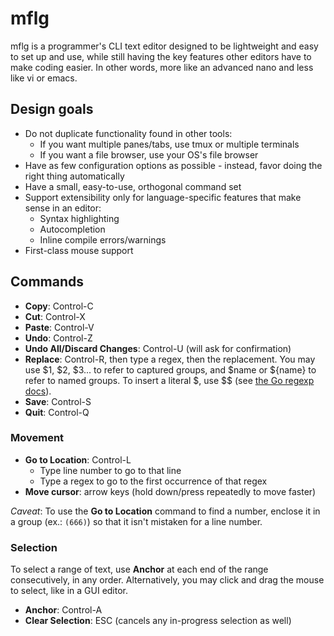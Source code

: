 # mflg

mflg is a programmer's CLI text editor designed to be lightweight and easy to set up
and use, while still having the key features other editors have to make coding easier.
In other words, more like an advanced nano and less like vi or emacs.

## Design goals

- Do not duplicate functionality found in other tools:
  - If you want multiple panes/tabs, use tmux or multiple terminals
  - If you want a file browser, use your OS's file browser
- Have as few configuration options as possible - instead, favor doing the right thing
  automatically
- Have a small, easy-to-use, orthogonal command set
- Support extensibility only for language-specific features that make sense in an editor:
  - Syntax highlighting
  - Autocompletion
  - Inline compile errors/warnings
- First-class mouse support

## Commands

- **Copy**: Control-C
- **Cut**: Control-X
- **Paste**: Control-V
- **Undo**: Control-Z
- **Undo All/Discard Changes**: Control-U (will ask for confirmation)
- **Replace**: Control-R, then type a regex, then the replacement. You may use $1, $2, $3... to refer to captured groups, and $name or ${name} to refer to named groups. To insert a literal $, use $$ (see [the Go regexp docs][go-regexp]).
- **Save**: Control-S
- **Quit**: Control-Q

[go-regexp]: https://golang.org/pkg/regexp/#Regexp.Expand

### Movement

- **Go to Location**: Control-L
  - Type line number to go to that line
  - Type a regex to go to the first occurrence of that regex
- **Move cursor**: arrow keys (hold down/press repeatedly to move faster)

_Caveat_: To use the **Go to Location** command to find a number, enclose it in a group (ex.: `(666)`) so that it isn't
mistaken for a line number.

### Selection

To select a range of text, use **Anchor** at each end of the range consecutively, in any order.
Alternatively, you may click and drag the mouse to select, like in a GUI editor.

- **Anchor**: Control-A
- **Clear Selection**: ESC (cancels any in-progress selection as well)